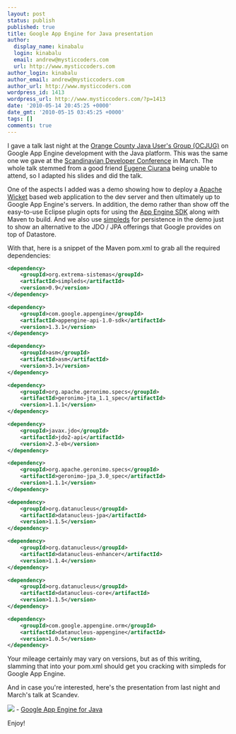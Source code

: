 ```yaml
---
layout: post
status: publish
published: true
title: Google App Engine for Java presentation
author:
  display_name: kinabalu
  login: kinabalu
  email: andrew@mysticcoders.com
  url: http://www.mysticcoders.com
author_login: kinabalu
author_email: andrew@mysticcoders.com
author_url: http://www.mysticcoders.com
wordpress_id: 1413
wordpress_url: http://www.mysticcoders.com/?p=1413
date: '2010-05-14 20:45:25 +0000'
date_gmt: '2010-05-15 03:45:25 +0000'
tags: []
comments: true
---
```

I gave a talk last night at the <a href="http://ocjug.org" target="_blank">Orange County Java User's Group (OCJUG)</a> on Google App Engine development with the Java platform.  This was the same one we gave at the <a href="http://scandevconf.se" target="_blank">Scandinavian Developer Conference</a> in March.  The whole talk stemmed from a good friend <a href="http://www.eugeneciurana.com" target="_blank">Eugene Ciurana</a> being unable to attend, so I adapted his slides and did the talk.  

One of the aspects I added was a demo showing how to deploy a <a href="http://wicket.apache.org" target="_blank">Apache Wicket</a> based web application to the dev server and then ultimately up to Google App Engine's servers.  In addition, the demo rather than show off the easy-to-use Eclipse plugin opts for using the <a href="http://code.google.com/appengine/downloads.html" target="_blank">App Engine SDK</a> along with Maven to build.  And we also use <a href="http://code.google.com/p/simpleds/" target="_blank">simpleds</a> for persistence in the demo just to show an alternative to the JDO / JPA offerings that Google provides on top of Datastore.

With that, here is a snippet of the Maven pom.xml to grab all the required dependencies:

``` xml
<dependency>
    <groupId>org.extrema-sistemas</groupId>
    <artifactId>simpleds</artifactId>
    <version>0.9</version>
</dependency>

<dependency>
    <groupId>com.google.appengine</groupId>
    <artifactId>appengine-api-1.0-sdk</artifactId>
    <version>1.3.1</version>
</dependency>

<dependency>
    <groupId>asm</groupId>
    <artifactId>asm</artifactId>
    <version>3.1</version>
</dependency>

<dependency>
    <groupId>org.apache.geronimo.specs</groupId>
    <artifactId>geronimo-jta_1.1_spec</artifactId>
    <version>1.1.1</version>
</dependency>

<dependency>
    <groupId>javax.jdo</groupId>
    <artifactId>jdo2-api</artifactId>
    <version>2.3-eb</version>
</dependency>

<dependency>
    <groupId>org.apache.geronimo.specs</groupId>
    <artifactId>geronimo-jpa_3.0_spec</artifactId>
    <version>1.1.1</version>
</dependency>

<dependency>
    <groupId>org.datanucleus</groupId>
    <artifactId>datanucleus-jpa</artifactId>
    <version>1.1.5</version>
</dependency>

<dependency>
    <groupId>org.datanucleus</groupId>
    <artifactId>datanucleus-enhancer</artifactId>
    <version>1.1.4</version>
</dependency>

<dependency>
    <groupId>org.datanucleus</groupId>
    <artifactId>datanucleus-core</artifactId>
    <version>1.1.5</version>
</dependency>

<dependency>
    <groupId>com.google.appengine.orm</groupId>
    <artifactId>datanucleus-appengine</artifactId>
    <version>1.0.5</version>
</dependency>
```

Your mileage certainly may vary on versions, but as of this writing, slamming that into your pom.xml should get you cracking with simpleds for Google App Engine.

And in case you're interested, here's the presentation from last night and March's talk at Scandev.

<a href="http://www.mysticcoders.com/wp-content/uploads/2010/05/Google-App-Engine-Java-HOWTO.pdf"><img src="http://www.mysticcoders.com/wp-includes/images/crystal/document.png" border="0" /></a>&nbsp;-&nbsp;<a href="http://www.mysticcoders.com/wp-content/uploads/2010/05/Google-App-Engine-Java-HOWTO.pdf">Google App Engine for Java</a>

Enjoy!
